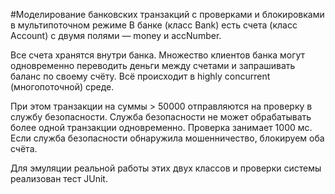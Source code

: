 #Моделирование банковских транзакций с проверками и блокировками в мультипоточном режиме
В банке (класс Bank) есть счета (класс Account) с двумя полями — money и accNumber.

Все счета хранятся внутри банка. Множество клиентов банка могут одновременно переводить деньги между счетами и запрашивать баланс по своему счёту. Всё происходит в highly concurrent (многопоточной) среде.

При этом транзакции на суммы > 50000 отправляются на проверку в службу безопасности. 
Служба безопасности не может обрабатывать более одной транзакции одновременно. Проверка занимает 1000 мс.
Если служба безопасности обнаружила мошенничество, блокируем оба счёта.

Для эмуляции реальной работы этих двух классов и проверки системы реализован тест JUnit. 